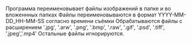Программа переименовывает файлы изображений в папке и во вложеннных папках
Файлы переименовываются в формат YYYY-MM-DD_HH-MM-SS согласно времени съёмки
Обрабатываются файлы с расширением '.jpg', '.arw', '.png', '.bmp', '.raw', '.gif', '.psd', '.tiff', '.jpeg','.mp4'
Остальные файлы игнорируются.
